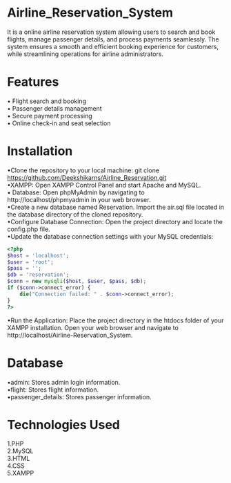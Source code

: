 # Airline_Reservation_System
It is a online airline reservation system allowing users to search and book flights, manage passenger details, and process payments seamlessly. The system ensures a smooth and efficient booking experience for customers, while streamlining operations for airline administrators.

# Features
• Flight search and booking                                                                                                                                           
• Passenger details management                                                                                                                                        
• Secure payment processing                                                                                                                                           
• Online check-in and seat selection

# Installation
•Clone the repository to your local machine: git clone https://github.com/Deekshikarns/Airline_Reservation.git                                                                                                       
•XAMPP: Open XAMPP Control Panel and start Apache and MySQL.                                                                                                                                                         
• Database: Open phpMyAdmin by navigating to http://localhost/phpmyadmin in your web browser.                                                                                                                   
•Create a new database named Reservation. Import the air.sql file located in the database directory of the cloned repository.                                                                                        
•Configure Database Connection: Open the project directory and locate the config.php file.                                                                                                                           
•Update the database connection settings with your MySQL credentials:                                                                                                                                                
```php
<?php
$host = 'localhost';
$user = 'root';
$pass = '';
$db = 'reservation';
$conn = new mysqli($host, $user, $pass, $db);
if ($conn->connect_error) {
    die("Connection failed: " . $conn->connect_error); 
}
?>
```
•Run the Application: Place the project directory in the htdocs folder of your XAMPP installation. Open your web browser and navigate to http://localhost/Airline-Reservation_System.

# Database 
•admin: Stores admin login information.                                                                                                                                                                              
•flight: Stores flight information.                                                                                                                                                                                  
•passenger_details: Stores passenger information.                                                                                                                                                                    

# Technologies Used
1.PHP                                                                                                                                                                                                               
2.MySQL                                                                                                                                                                                                             
3.HTML                                                                                                                                                                                                              
4.CSS                                                                                                                                                                                                               
5.XAMPP
